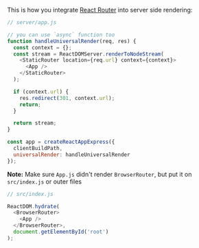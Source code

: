 This is how you integrate [React Router](https://github.com/ReactTraining/react-router) into server side rendering:

```js
// server/app.js

// you can use `async` function too
function handleUniversalRender(req, res) {
  const context = {};
  const stream = ReactDOMServer.renderToNodeStream(
    <StaticRouter location={req.url} context={context}>
      <App />
    </StaticRouter>
  );

  if (context.url) {
    res.redirect(301, context.url);
    return;
  }

  return stream;
}

const app = createReactAppExpress({
  clientBuildPath,
  universalRender: handleUniversalRender
});
```

**Note:** Make sure `App.js` didn't render `BrowserRouter`, but put it on `src/index.js` or outer files

```js
// src/index.js

ReactDOM.hydrate(
  <BrowserRouter>
    <App />
  </BrowserRouter>,
  document.getElementById('root')
);
```